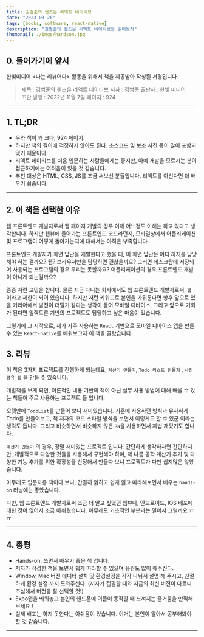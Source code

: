 ```yaml
---
title: 김범준의 핸즈온 리액트 네이티브
date: "2023-03-26"
tags: [books, software, react-native]
description: "김범준의 핸즈온 리액트 네이티브를 읽어보자"
thumbnail: ./imgs/handson.jpg
---
```


## 0. 들어가기에 앞서

한빛미디어 <나는 리뷰어다> 활동을 위해서 책을 제공받아 작성된 서평입니다.

> 제목 : 김범준의 핸즈온 리액트 네이티브
> 저자 : 김범준
> 출판사 : 한빛 미디어  
> 초판 발행 : 2022년 11월 7일
> 페이지 : 924

---

## 1. TL;DR

- 우와 책이 꽤 크다, 924 페이지.
- 하지만 책의 길이에 걱정하지 않아도 된다. 소스코드 및 보조 사진 등이 많이 포함되었기 때문이다.
- 리액트 네이티브를 처음 입문하는 사람들에게는 좋지만, 아예 개발을 모르시는 분이 접근하기에는 어려움이 있을 것 같습니다.
- 추천 대상은 HTML, CSS, JS를 조금 써보신 분들입니다. 리액트를 아신다면 더 배우기 쉽습니다.

---

## 2. 이 책을 선택한 이유

웹 프론트엔드 개발자로써 웹 페이지 개발의 경우 이제 어느정도 이해는 하고 있다고 생각합니다. 하지만 웹뷰에 들어가는 프론트엔드 코드라던지, 모바일상에서 어플리케이션 및 프로그램이 어떻게 돌아가는지에 대해서는 아직은 부족합니다.

프론트엔드 개발자가 화면 앞단을 개발한다고 했을 때, 이 화면 앞단은 어디 까지를 담당해야 하는 걸까요? 웹? 브라우저만을 담당하면 괜찮을까요? 그러면 데스크탑에 저장되어 사용되는 프로그램의 경우 우리는 못할까요? 어플리케이션의 경우 프론트엔드 개발이 아니게 되는걸까요?

종종 저런 고민을 합니다. 물론 지금 다니는 회사에서도 웹 프론트엔드 개발자로써, `웹` 이라고 제한이 되어 있습니다. 하지만 저런 키워드로 본인을 가둬둔다면 향후 앞으로 있을 커리어에서 발전이 더딜거 같다는 생각이 들어 모바일 디바이스, 그리고 앞으로 기회가 된다면 일렉트론 기반의 프로젝트도 담당하고 싶은 마음이 있습니다.

그렇기에 그 시작으로, 제가 자주 사용하는 `React` 기반으로 모바일 디바이스 앱을 만들 수 있는 `React-native`를 배워보고자 이 책을 골랐습니다.

## 3. 리뷰

이 책은 3가지 프로젝트를 진행하게 되는데요, `계산기 만들기`, `Todo 리스트 만들기` , `사진 공유 앱` 을 만들 수 있습니다.

개발책을 보게 되면, 이론적인 내용 기반의 책이 아닌 실무 사용 방법에 대해 배울 수 있는 책들이 주로 사용하는 프로젝트 들 입니다.

오랫만에 `TodoList`를 만들어 보니 재미있습니다. 기존에 사용하던 방식과 유사하게 Todo를 만들어보고, 책 저자의 코드 스타일 방식을 보면서 이렇게도 할 수 있군 이라는 생각도 듭니다. 그리고 비슷하면서 비슷하지 않은 `RN`을 사용하면서 제법 재밌기도 합니다.

`계산기 만들기` 의 경우, 정말 재미있는 프로젝트 입니다. 간단하게 생각하자면 간단하지만, 개발적으로 다양한 것들을 사용해서 구현해야 하며, 제 나름 공학 계산기 추가 및 다양한 기능 추가를 위한 확장성을 산정해서 만들다 보니 프로젝트가 다만 쉽지많은 않았습니다.

아무래도 입문자용 책이다 보니, 간결히 읽히고 쉽게 읽고 따라해보면서 배우는 `hands-on` 러닝에는 좋았습니다.

다만, 웹 프론트엔드 개발자로써 조금 더 알고 싶었던 웹뷰나, 안드로이드, IOS 배포에 대한 것이 없어서 조금 아쉬웠습니다. 아무래도 기초적인 부분과는 멀어서 그럴까요 ㅠㅠ

---

## 4. 총평

- Hands-on, 쓰면서 배우기 좋은 책 입니다.
- 저자가 작성한 책을 보면서 쉽게 따라할 수 있으며 응원도 많이 해주신다.
- Window, Mac 버전 에디터 설치 및 환경설정을 각각 나눠서 설명 해 주시고, 친절하게 환경 설정 까지 도와주신다. (저자가 집필할 때와 지금의 최신 버전이 다르니 조심해서 버전을 잘 선택할 것!)
- Expo앱을 띄워놓고 본인의 핸드폰에 어플이 동작할 때 느껴지는 즐거움을 만끽해보세요 !
- 실제 배포는 하지 못한다는 아쉬움이 있습니다. 이거는 본인이 알아서 공부해봐야 할 것 같습니다.

---
